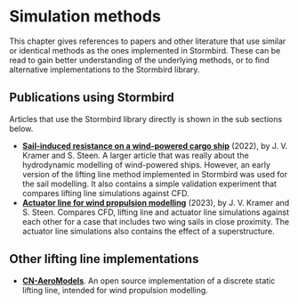 # Simulation methods

This chapter gives references to papers and other literature that use similar or identical methods as the ones implemented in Stormbird. These can be read to gain better understanding of the underlying methods, or to find alternative implementations to the Stormbird library.

## Publications using Stormbird

Articles that use the Stormbird library directly is shown in the sub sections below. 
- **[Sail-induced resistance on a wind-powered cargo ship](https://www.sciencedirect.com/science/article/pii/S0029801822010447)** (2022), by J. V. Kramer and S. Steen. A larger article that was really about the hydrodynamic modelling of wind-powered ships. However, an early version of the lifting line method implemented in Stormbird was used for the sail modelling. It also contains a simple validation experiment that compares lifting line simulations against CFD.
- **[Actuator line for wind propulsion modelling](https://www.researchgate.net/publication/374976524_Actuator_Line_for_Wind_Propulsion_Modelling)** (2023), by J. V. Kramer and S. Steen. Compares CFD, lifting line and actuator line simulations against each other for a case that includes two wing sails in close proximity. The actuator line simulations also contains the effect of a superstructure.

## Other lifting line implementations
- **[CN-AeroModels](https://gitlab.com/lheea/CN-AeroModels)**. An open source implementation of a discrete static lifting line, intended for wind propulsion modelling. 
